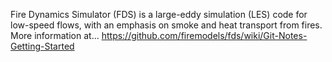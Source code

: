 Fire Dynamics Simulator (FDS) is a large-eddy simulation (LES) code for low-speed flows, with an emphasis on smoke and heat transport from fires.
More information at...
https://github.com/firemodels/fds/wiki/Git-Notes-Getting-Started
